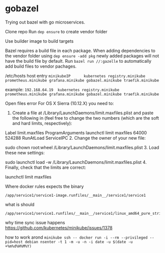 # gobazel
Trying out bazel with go microservices.

Clone repo
Run `dep ensure` to create vendor folder

Use builder image to build targets

Bazel requires a build file in each package. When adding dependencies to the vendor
folder using `dep ensure -add pkg` newly added packages will not have the build file
by default. Run `bazel run //:gazelle` to automatically add build files to vendor
pachages.


/etc/hosts host entry
`minikubeIP      kubernetes registry.minikube prometheus.minikube grafana.minikube gobazel.minikube traefik.minikube`

example:
`192.168.64.19	kubernetes registry.minikube prometheus.minikube grafana.minikube gobazel.minikube traefik.minikube`



Open files error
For OS X Sierra (10.12.X) you need to:

1. Create a file at /Library/LaunchDaemons/limit.maxfiles.plist and paste the following in (feel free to change the two numbers (which are the soft and hard limits, respectively):

<?xml version="1.0" encoding="UTF-8"?>  
<!DOCTYPE plist PUBLIC "-//Apple//DTD PLIST 1.0//EN"  
        "http://www.apple.com/DTDs/PropertyList-1.0.dtd">
<plist version="1.0">  
  <dict>
    <key>Label</key>
    <string>limit.maxfiles</string>
    <key>ProgramArguments</key>
    <array>
      <string>launchctl</string>
      <string>limit</string>
      <string>maxfiles</string>
      <string>64000</string>
      <string>524288</string>
    </array>
    <key>RunAtLoad</key>
    <true/>
    <key>ServiceIPC</key>
    <false/>
  </dict>
</plist> 
2. Change the owner of your new file:

sudo chown root:wheel /Library/LaunchDaemons/limit.maxfiles.plist
3. Load these new settings:

sudo launchctl load -w /Library/LaunchDaemons/limit.maxfiles.plist
4. Finally, check that the limits are correct:

launchctl limit maxfiles


Where docker rules expects the binary
```
/app/service1/service1-image.runfiles/__main__/service1/service1
```

what is should 
```
/app/service1/service1.runfiles/__main__/service1/linux_amd64_pure_stripped/service1
```

why time sync issue happens
https://github.com/kubernetes/minikube/issues/1378

how to work arond
`minikube ssh -- docker run -i --rm --privileged --pid=host debian nsenter -t 1 -m -u -n -i date -u $(date -u +%m%d%H%M%Y)`
